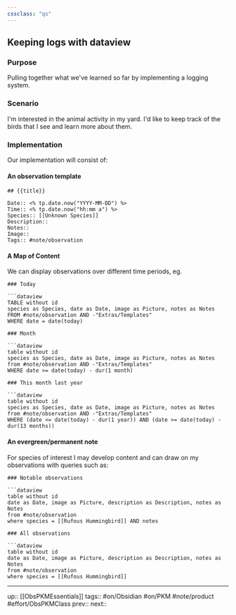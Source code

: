 ```yaml
---
cssclass: "qs"
---
```

## Keeping logs with dataview

### Purpose

Pulling together what we've learned so far by implementing a logging system.

### Scenario

I'm interested in the animal activity in my yard. I'd like to keep track of the birds that I see and learn more about them.

### Implementation

Our implementation will consist of:

#### An observation template

```
## {{title}}

Date:: <% tp.date.now("YYYY-MM-DD") %>
Time:: <% tp.date.now("hh:mm a") %>
Species:: [[Unknown Species]]
Description:: 
Notes:: 
Image:: 
Tags:: #note/observation 
```

#### A Map of Content

We can display observations over different time periods, eg.

```
### Today

```dataview
TABLE without id
species as Species, date as Date, image as Picture, notes as Notes
FROM #note/observation AND -"Extras/Templates"
WHERE date = date(today)
```

```
### Month

```dataview
table without id
species as Species, date as Date, image as Picture, notes as Notes
from #note/observation AND -"Extras/Templates"
WHERE date >= date(today) - dur(1 month)
```

```
### This month last year

```dataview
table without id
species as Species, date as Date, image as Picture, notes as Notes
from #note/observation AND -"Extras/Templates"
WHERE (date <= date(today) - dur(1 year)) AND (date >= date(today) - dur(13 months))
```

#### An evergreen/permanent note

For species of interest I may develop content and can draw on my observations with queries such as:

```
### Notable observations

```dataview
table without id
date as Date, image as Picture, description as Description, notes as Notes
from #note/observation 
where species = [[Rufous Hummingbird]] AND notes
```

```
### All observations

```dataview
table without id
date as Date, image as Picture, description as Description, notes as Notes
from #note/observation 
where species = [[Rufous Hummingbird]]
```


---
up:: [[ObsPKMEssentials]]
tags:: #on/Obsidian #on/PKM  #note/product #effort/ObsPKMClass 
prev:: 
next:: 